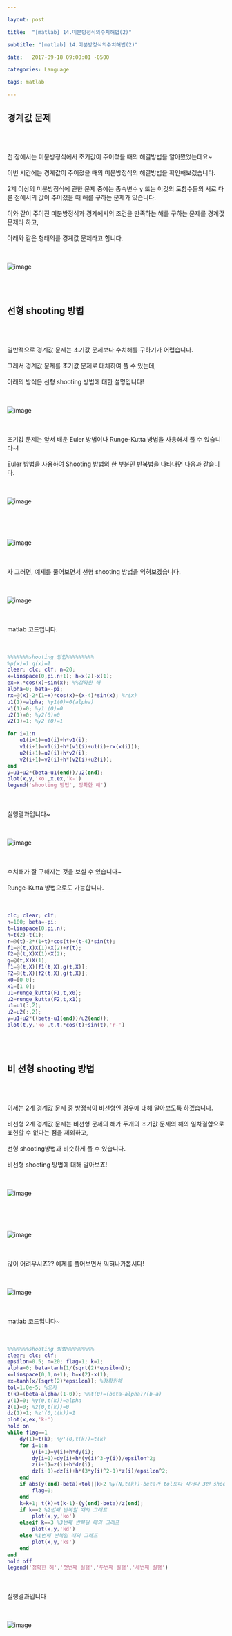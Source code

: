 ```yaml
---

layout: post

title:  "[matlab] 14.미분방정식의수치해법(2)"

subtitle: "[matlab] 14.미분방정식의수치해법(2)"

date:   2017-09-18 09:00:01 -0500

categories: Language

tags: matlab

---
```


## 경계값 문제

<br>
<br>

전 장에서는 미분방정식에서 초기값이 주어졌을 때의 해결방법을 알아봤었는데요~
<br>
<br>
이번 시간에는 경계값이 주어졌을 때의 미분방정식의 해결방법을 확인해보겠습니다.
<br>
<br>
2계 이상의 미분방정식에 관한 문제 중에는 종속변수 y 또는 이것의 도함수들의 서로 다른 점에서의 값이 주어졌을 때 해를 구하는 문제가 있습니다.
<br>
<br> 
이와 같이 주어진 미분방정식과 경계에서의 조건을 만족하는 해를 구하는 문제를 경계값 문제라 하고,
<br>
<br>
아래와 같은 형태의를 경계값 문제라고 합니다.
<br>
<br>
<br>

![image](/image/matlab_img/matlab_85.png)

<br>
<br>

## 선형 shooting 방법

<br>
<br>

일반적으로 경계값 문제는 초기값 문제보다 수치해를 구하기가 어렵습니다.
<br>
<br>
그래서 경계값 문제를 초기값 문제로 대체하여 풀 수 있는데,
<br>
<br> 
아래의 방식은 선형 shooting 방법에 대한 설명입니다!
<br>
<br>
<br>

![image](/image/matlab_img/matlab_86.png)

<br>
<br>
초기값 문제는 앞서 배운 Euler 방법이나 Runge-Kutta 방법을 사용해서 풀 수 있습니다~!
<br>
<br>
Euler 방법을 사용하여 Shooting 방법의 한 부분인 반복법을 나타내면 다음과 같습니다.
<br>
<br>
<br>

![image](/image/matlab_img/matlab_87.png)

<br>
<br>
<br>

![image](/image/matlab_img/matlab_87.5.png)

<br>
<br>
자 그러면, 예제를 풀어보면서 선형 shooting 방법을 익혀보겠습니다.
<br>
<br>
<br>

![image](/image/matlab_img/matlab_88.png)

<br>
<br>
matlab 코드입니다.
<br>
<br>
<br>

```matlab
%%%%%%%shooting 방법%%%%%%%%%
%p(x)=1 q(x)=1
clear; clc; clf; n=20;
x=linspace(0,pi,n+1); h=x(2)-x(1);
ex=x.*cos(x)+sin(x); %%정확한 해
alpha=0; beta=-pi;
rx=@(x)-2*(1+x)*cos(x)+(x-4)*sin(x); %r(x)
u1(1)=alpha; %y1(0)=0(alpha)
v1(1)=0; %y1'(0)=0
u2(1)=0; %y2(0)=0
v2(1)=1; %y2'(0)=1

for i=1:n
    u1(i+1)=u1(i)+h*v1(i);
    v1(i+1)=v1(i)+h*(v1(i)+u1(i)+rx(x(i)));
    u2(i+1)=u2(i)+h*v2(i);
    v2(i+1)=v2(i)+h*(v2(i)+u2(i));
end
y=u1+u2*(beta-u1(end))/u2(end);
plot(x,y,'ko',x,ex,'k-')
legend('shooting 방법','정확한 해')
```

<br>
<br>
실행결과입니다~
<br>
<br>
<br>

![image](/image/matlab_img/matlab_89.png)

<br>
<br>
수치해가 잘 구해지는 것을 보실 수 있습니다~
<br>
<br>
Runge-Kutta 방법으로도 가능합니다.
<br>
<br>
<br>

```matlab
clc; clear; clf;
n=100; beta=-pi;
t=linspace(0,pi,n);
h=t(2)-t(1);
r=@(t)-2*(1+t)*cos(t)+(t-4)*sin(t);
f1=@(t,X)X(1)+X(2)+r(t);
f2=@(t,X)X(1)+X(2);
g=@(t,X)X(1);
F1=@(t,X)[f1(t,X),g(t,X)];
F2=@(t,X)[f2(t,X),g(t,X)];
x0=[0 0];
x1=[1 0];
u1=runge_kutta(F1,t,x0);
u2=runge_kutta(F2,t,x1);
u1=u1(:,2);
u2=u2(:,2);
y=u1+u2*((beta-u1(end))/u2(end));
plot(t,y,'ko',t,t.*cos(t)+sin(t),'r-')
```

<br>
<br>

## 비 선형 shooting 방법

<br>
<br>

이제는 2계 경계값 문제 중 방정식이 비선형인 경우에 대해 알아보도록 하겠습니다.
<br>
<br>
비선형 2계 경계값 문제는 비선형 문제의 해가 두개의 초기값 문제의 해의 일차결합으로 표현할 수 없다는 점을 제외하고,
<br>
<br>
선형 shooting방법과 비슷하게 풀 수 있습니다.
<br>
<br>
비선형 shooting 방법에 대해 알아보죠!
<br>
<br>
<br>

![image](/image/matlab_img/matlab_90.png)

<br>
<br>
<br>

![image](/image/matlab_img/matlab_91.png)

<br>
<br>
많이 어려우시죠?? 예제를 풀어보면서 익혀나가봅시다!
<br>
<br>
<br>

![image](/image/matlab_img/matlab_92.png)

<br>
<br>
matlab 코드입니다~
<br>
<br>
<br>

```matlab
%%%%%%%shooting 방법%%%%%%%%%
clear; clc; clf;
epsilon=0.5; n=20; flag=1; k=1;
alpha=0; beta=tanh(1/(sqrt(2)*epsilon));
x=linspace(0,1,n+1); h=x(2)-x(1); 
ex=tanh(x/(sqrt(2)*epsilon)); %정확한해
tol=1.0e-5; %오차 
t(k)=(beta-alpha/(1-0)); %%t(0)=(beta-alpha)/(b-a)
y(1)=0; %y(0,t(k))=alpha
z(1)=0; %z(0,t(k))=0
dz(1)=1; %z'(0,t(k))=1
plot(x,ex,'k-')
hold on
while flag==1
    dy(1)=t(k); %y'(0,t(k))=t(k)
    for i=1:n
        y(i+1)=y(i)+h*dy(i);
        dy(i+1)=dy(i)+h*(y(i)^3-y(i))/epsilon^2;
        z(i+1)=z(i)+h*dz(i);
        dz(i+1)=dz(i)+h*(3*y(i)^2-1)*z(i)/epsilon^2;
    end
    if abs(y(end)-beta)<tol||k>2 %y(N,t(k))-beta가 tol보다 작거나 3번 shooting을 반복하면 빠져나옴
        flag=0;
    end
    k=k+1; t(k)=t(k-1)-(y(end)-beta)/z(end);
    if k==2 %2번째 반복일 때의 그래프
        plot(x,y,'ko')
    elseif k==3 %3번째 반복일 때의 그래프
        plot(x,y,'kd')
    else %1번째 반복일 때의 그래프
        plot(x,y,'ks')
    end
end
hold off
legend('정확한 해','첫번째 실행','두번째 실행','세번째 실행')
```

<br>
<br>
실행결과입니다
<br>
<br>
<br>

![image](/image/matlab_img/matlab_93.png)

